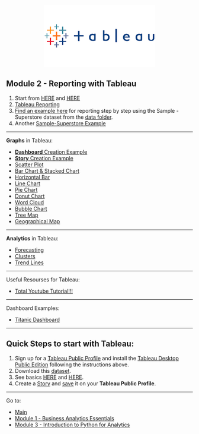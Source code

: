
<p align="center">

<img src="https://github.com/karajimys/BusinessAnalytics/blob/main/images/tableau_logo.png" >

</p>

## Module 2 - Reporting with Tableau

1) Start from [HERE](https://help.tableau.com/current/guides/get-started-tutorial/en-us/get-started-tutorial-connect.htm) and [HERE](https://public.tableau.com/app/resources/learn)
2) [Tableau Reporting](https://data-flair.training/blogs/tableau-reporting/)
3) [Find an example here](https://www.businessprocessincubator.com/content/tableau-projects-for-practices-sample-superstore/) for reporting step by step using the Sample - Superstore dataset from the [data folder](https://github.com/karajimys/BusinessAnalytics/tree/main/Module%202%20-%20Reporting%20with%20Tableau/data).
4) Another [Sample-Superstore Example](https://www.youtube.com/watch?v=TwALdb9RIvE&ab_channel=AnitaDevkar)

------------------------------------------------------------------------------------------------------------------------
**Graphs** in Tableau:
- [**Dashboard** Creation Example](https://www.youtube.com/watch?v=_qReGTOrKTk&ab_channel=StanleyGeorgeJoseph)
- [**Story** Creation Example](https://www.youtube.com/watch?v=FgVnTwGqlfM&ab_channel=Marketing353)
- [Scatter Plot](https://www.youtube.com/watch?v=lCKZinAH6bc&ab_channel=TutorialsPoint%28India%29Ltd.)
- [Bar Chart & Stacked Chart](https://www.youtube.com/watch?v=gUSevSBvLwU&list=PLWPirh4EWFpGXTBu8ldLZGJCUeTMBpJFK&index=60&ab_channel=TutorialsPoint)
- [Horizontal Bar](https://www.youtube.com/watch?v=PHtgi9yR6mQ&ab_channel=Mr.MathExpert)
- [Line Chart](https://www.youtube.com/watch?v=XNSB3COfIZU&list=PLWPirh4EWFpGXTBu8ldLZGJCUeTMBpJFK&index=57&ab_channel=TutorialsPoint)
- [Pie Chart](https://www.youtube.com/watch?v=VwTKlCXy4RE&list=PLWPirh4EWFpGXTBu8ldLZGJCUeTMBpJFK&index=65&ab_channel=TutorialsPoint)
- [Donut Chart](https://www.youtube.com/watch?v=ZfpUzp8mBSw&ab_channel=DataEmbassy)
- [Word Cloud](https://www.youtube.com/watch?v=xFLVfkJ1AbY&ab_channel=ArtofVisualization)
- [Bubble Chart](https://www.youtube.com/watch?v=HlUBnpvhY4c&list=PLWPirh4EWFpGXTBu8ldLZGJCUeTMBpJFK&index=59&ab_channel=TutorialsPoint)
- [Tree Map](https://www.youtube.com/watch?v=aK8AXftPcPQ&list=PLWPirh4EWFpGXTBu8ldLZGJCUeTMBpJFK&index=62&ab_channel=TutorialsPoint)
- [Geographical Map](https://www.youtube.com/watch?v=X0n0s0gzcvE&list=PLWPirh4EWFpGXTBu8ldLZGJCUeTMBpJFK&index=66&ab_channel=TutorialsPoint)

------------------------------------------------------------------------------------------------------------------------
**Analytics** in Tableau:

- [Forecasting](https://community.tableau.com/s/question/0D54T00000C6V3USAV/step-by-step-forecast-in-tableau)
- [Clusters](https://www.absentdata.com/cluster-tableau/)
- [Trend Lines](https://help.tableau.com/current/pro/desktop/en-us/trendlines_add.htm)

------------------------------------------------------------------------------------------------------------------------
Useful Resourses for Tableau:

- [Total Youtube Tutorial!!!](https://www.youtube.com/watch?v=gWZtNdMko1k&list=PLWPirh4EWFpGXTBu8ldLZGJCUeTMBpJFK&index=1&ab_channel=TutorialsPoint%28India%29Ltd.)
<!--  - [The Office of Health Informatics and Analytics (OHIA): Tableau 102 User Guide](https://it.uclahealth.org/sites/g/files/oketem206/files/media/documents/Tableau102%20Training%20Guide.pdf)  -->
<!--  - [The Office of Health Informatics and Analytics (OHIA): Tableau 103 User Guide](https://it.uclahealth.org/sites/g/files/oketem206/files/media/documents/TAB103%20Training%20Guide.pdf)  -->



------------------------------------------------------------------------------------------------------------------------
Dashboard Examples:

 - [Titanic Dashboard](https://public.tableau.com/views/TitanicDashboard/TitanicbytheNumbers?:embed=y&:showVizHome=no&:display_count=y&:display_static_image=y&:bootstrapWhenNotified=true)

------------------------------------------------------------------------------------------------------------------------
<!--## Quick Steps for the Tableau Assignment:-->
## Quick Steps to start with Tableau:
1. Sign up for a [Tableau Public Profile](https://public.tableau.com/app/discover) and install the [Tableau Desktop Public Edition](https://www.tableau.com/products/public/download) following the instructions above.
2. Download this [dataset](https://github.com/karajimys/BusinessAnalytics/blob/main/Module%202%20-%20Reporting%20with%20Tableau/data/Sample%20Superstore.xls).
3. See basics [HERE](https://help.tableau.com/current/guides/get-started-tutorial/en-us/get-started-tutorial-connect.htm) and [HERE](https://public.tableau.com/app/resources/learn).
4. Create a [Story](https://www.youtube.com/watch?v=FgVnTwGqlfM&ab_channel=Marketing353) and [save](https://www.youtube.com/watch?v=ovZJyqLaypY&ab_channel=2021TableauCourse) it on your **Tableau Public Profile**.

------------------------------------------------------------------------------------------------------------------------
Go to:
- [Main](https://github.com/karajimys/BusinessAnalytics)
- [Module 1 - Business Analytics Essentials](https://github.com/karajimys/BusinessAnalytics/tree/main/Module%201%20-%20Business%20Analytics%20Essentials)
- [Module 3 - Introduction to Python for Analytics](https://github.com/karajimys/BusinessAnalytics/tree/main/Module%203%20-%20Introduction%20to%20Python%20for%20Analytics)

